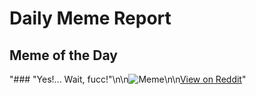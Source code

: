 # Daily Meme Report

## Meme of the Day
"### \"Yes!... Wait, fucc!\"\n\n![Meme](https://i.redd.it/z2iozevb4x3e1.png)\n\n[View on Reddit](https://redd.it/1h2xtzr)"
